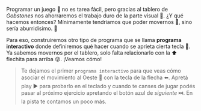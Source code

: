 <gs-attire attire-url="https://raw.githubusercontent.com/MumukiProject/mumuki-guia-gobstones-eventos-kids/master/assets/attires/config_1553019422996.json"></gs-attire>

<gs-toolbox toolbox-url="https://raw.githubusercontent.com/MumukiProject/mumuki-guia-gobstones-eventos-kids/master/assets/toolbox_1554479911696.xml"></gs-toolbox>

<gs-keyboard-config keyboard-url="https://raw.githubusercontent.com/MumukiProject/mumuki-guia-gobstones-eventos-kids/master/assets/keyboard.json"></gs-keyboard-config>

Programar un juego :space_invader: no es tarea fácil, pero gracias al tablero de _Gobstones_ nos ahorraremos el trabajo duro de la parte visual :eyes:. ¿Y qué hacemos entonces? Mínimamente tendríamos que poder movernos :dancer:, sino sería aburridísimo. :bow:

Para eso, construiremos otro tipo de programa que se llama **programa interactivo** donde definiremos qué hacer cuando se aprieta cierta tecla :radio_button:. Ya sabemos movernos por el tablero, solo falta relacionarlo con la :arrow_up: flechita para arriba :stuck_out_tongue_winking_eye:. ¡Veamos cómo!

> Te dejamos el primer `programa interactivo` para que veas cómo asociar el movimiento al Oeste :walking: con la tecla de la flecha :arrow_left:. Apretá play :arrow_forward: para probarlo en el teclado y cuando te canses de jugar podés pasar al próximo ejercicio apretando el botón azul de _siguiente_ ⏭️. En la pista te contamos un poco más.
